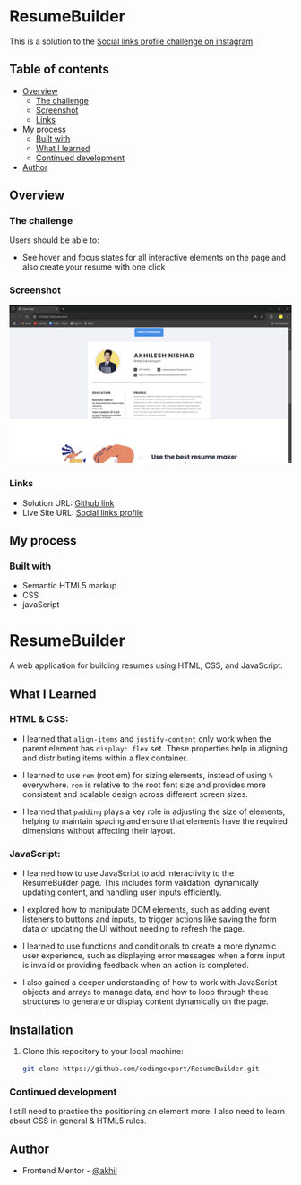 
# ResumeBuilder

This is a solution to the [Social links profile challenge on instagram](https://www.instagram.com/coding_export81/).

## Table of contents

- [Overview](#overview)
  - [The challenge](#the-challenge)
  - [Screenshot](#screenshot)
  - [Links](#links)
- [My process](#my-process)
  - [Built with](#built-with)
  - [What I learned](#what-i-learned)
  - [Continued development](#continued-development)
- [Author](#author)


## Overview

### The challenge

Users should be able to:

- See hover and focus states for all interactive elements on the page and also create your resume with one click

### Screenshot

![logo](https://github.com/codingexport/ResumeBuilder/blob/main/Untitled%20-%20Google%20Chrome%2013-11-2024%2000_32_29.png)

### Links

- Solution URL: [Github link](https://github.com/codingexport/ResumeBuilder)
- Live Site URL: [Social links profile](https://codingexport.github.io/ResumeBuilder/)

## My process

### Built with

- Semantic HTML5 markup
- CSS
- javaScript

# ResumeBuilder

A web application for building resumes using HTML, CSS, and JavaScript.

## What I Learned

### HTML & CSS:
- I learned that `align-items` and `justify-content` only work when the parent element has `display: flex` set. These properties help in aligning and distributing items within a flex container.
  
- I learned to use `rem` (root em) for sizing elements, instead of using `%` everywhere. `rem` is relative to the root font size and provides more consistent and scalable design across different screen sizes.

- I learned that `padding` plays a key role in adjusting the size of elements, helping to maintain spacing and ensure that elements have the required dimensions without affecting their layout.

### JavaScript:
- I learned how to use JavaScript to add interactivity to the ResumeBuilder page. This includes form validation, dynamically updating content, and handling user inputs efficiently.

- I explored how to manipulate DOM elements, such as adding event listeners to buttons and inputs, to trigger actions like saving the form data or updating the UI without needing to refresh the page.

- I learned to use functions and conditionals to create a more dynamic user experience, such as displaying error messages when a form input is invalid or providing feedback when an action is completed.

- I also gained a deeper understanding of how to work with JavaScript objects and arrays to manage data, and how to loop through these structures to generate or display content dynamically on the page.

## Installation

1. Clone this repository to your local machine:
   ```bash
   git clone https://github.com/codingexport/ResumeBuilder.git


### Continued development

I still need to practice the positioning an element more. I also need to learn about CSS in general & HTML5 rules.

## Author

- Frontend Mentor - [@akhil]([https://github.com/codingexport](https://www.instagram.com/coding_export81/))

